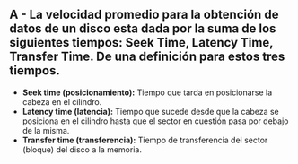 ## A - La velocidad promedio para la obtención de datos de un disco esta dada por la suma de los siguientes tiempos: Seek Time, Latency Time, Transfer Time. De una definición para estos tres tiempos.

- **Seek time (posicionamiento):** Tiempo que tarda en posicionarse la cabeza en el cilindro. 
- **Latency time (latencia):** Tiempo que sucede desde que la cabeza se posiciona en el cilindro hasta que el sector en cuestión pasa por debajo de la misma. 
- **Transfer time (transferencia):** Tiempo de transferencia del sector (bloque) del disco a la memoria. 


